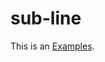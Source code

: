 # sub-line

This is an [Examples](https://github.com/swJiang/sub-line/tree/master/Supplementary_material/Examples.pdf "With a Title"). 



